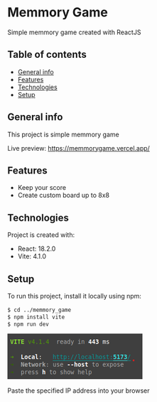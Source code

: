 # Memmory Game

Simple memmory game created with ReactJS

## Table of contents
* [General info](#general-info)
* [Features](#feautres)
* [Technologies](#technologies)
* [Setup](#setup)

## General info
This project is simple memmory game

Live preview: https://memmorygame.vercel.app/

## Features
* Keep your score
* Create custom board up to 8x8

## Technologies
Project is created with:
* React: 18.2.0
* Vite: 4.1.0

## Setup
To run this project, install it locally using npm:
```
$ cd ../memmory_game
$ npm install vite
$ npm run dev
```
![Local server IP](/images/readme_screenshot.png)

Paste the specified IP address into your browser
